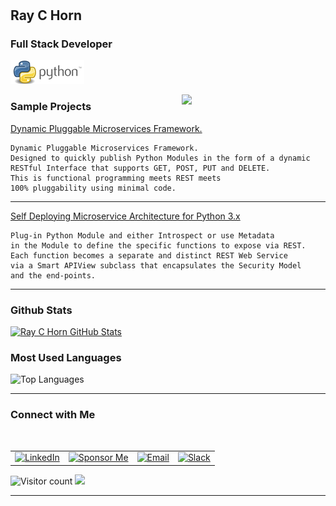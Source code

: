 # <h2> Ray C Horn</h2>

### Full Stack Developer

![Python](https://github.com/raychorn/raychorn/blob/main/images/python-logo-2020-12-04_5-55-14.png?raw=true)


<img align='right' src="https://media.giphy.com/media/M9gbBd9nbDrOTu1Mqx/giphy.gif" width="230">

<h3> Sample Projects </h3>

[Dynamic Pluggable Microservices Framework.](https://github.com/raychorn/microservices-framework)

```
Dynamic Pluggable Microservices Framework.
Designed to quickly publish Python Modules in the form of a dynamic
RESTful Interface that supports GET, POST, PUT and DELETE. 
This is functional programming meets REST meets 
100% pluggability using minimal code.
```

<hr>

[Self Deploying Microservice Architecture for Python 3.x](https://gist.github.com/0bd8a79aab8c32b068a790b8cebe76df)

```
Plug-in Python Module and either Introspect or use Metadata 
in the Module to define the specific functions to expose via REST.
Each function becomes a separate and distinct REST Web Service 
via a Smart APIView subclass that encapsulates the Security Model 
and the end-points.
```

<hr>


<h3>Github Stats</h3>

[![Ray C Horn GitHub Stats](https://github-readme-stats.vercel.app/api?username=raychorn&show_icons=true)](https://github.com/raychorn)


<h3>Most Used Languages</h3>

![Top Languages](https://github-readme-stats.vercel.app/api/top-langs/?username=raychorn&show_icons=true)




<hr>



<h3> Connect with Me </h3>

<br>

<table>
    <tr>
        <td>
        <a href="https://www.linkedin.com/in/raychorn/" target="_blank"><img alt="LinkedIn" src="https://img.shields.io/badge/LinkedIn-Ray%20C%20Horn-blue?style=flat-square&logo=linkedin"></a>
        </td>
        <td>
        <a href="https://github.com/sponsors/raychorn" target="_blank"><img alt="Sponsor Me" src="https://img.shields.io/badge/Sponsor%20Me-Support%20my%20work!!!-blue?style=flat-square&logo=github"></a>
        </td>
        <td>
        <a href="mailto:raychorn@gmail.com"><img alt="Email" src="https://img.shields.io/badge/Email-raychorn@gmail.com-blue?style=flat-square&logo=gmail"></a>
        </td>
        <td>
        <a href="https://raychorn.slack.com" target="_blank"><img alt="Slack" src="https://img.shields.io/badge/Message%20Me-via%20Slack-blue?style=flat-square&logo=slack"></a>
        </td>
    </tr>
</table>

<p align="center">

![Visitor count](https://visitor-badge.laobi.icu/badge?page_id=raychorn.raychorn)   <img src="https://media.giphy.com/media/dxn6fRlTIShoeBr69N/giphy.gif" width="30">

</p>



<hr>


